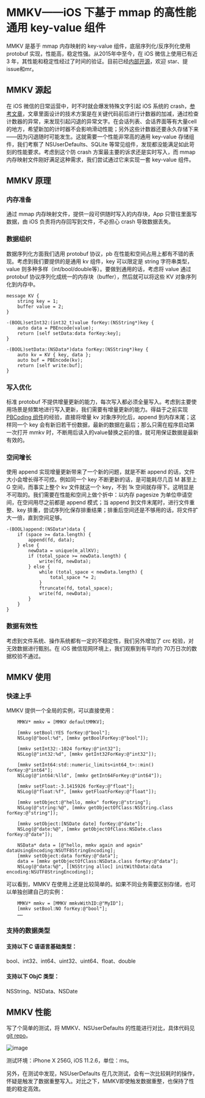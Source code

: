 # MMKV——iOS 下基于 mmap 的高性能通用 key-value 组件
MMKV 是基于 mmap 内存映射的 key-value 组件，底层序列化/反序列化使用 protobuf 实现，性能高，稳定性强。从2015年中至今，在 iOS 微信上使用已有近 3 年，其性能和稳定性经过了时间的验证。目前已经[内部开源](http://git.code.oa.com/wechat-team/mmkv)，欢迎 star、提issue和mr。


## MMKV 源起
在 iOS 微信的日常运营中，时不时就会爆发特殊文字引起 iOS 系统的 crash，[参考文章](http://www.qq.com)，文章里面设计的技术方案是在关键代码前后进行计数器的加减，通过检查计数器的异常，来发现引起闪退的异常文字。在会话列表、会话界面等有大量cell的地方，希望新加的计时器不会影响滑动性能；另外这些计数器还要永久存储下来——因为闪退随时可能发生。这就需要一个性能非常高的通用 key-value 存储组件，我们考察了 NSUserDefaults、SQLite 等常见组件，发现都没能满足如此苛刻的性能要求。考虑到这个防 crash 方案最主要的诉求还是实时写入，而 mmap 内存映射文件刚好满足这种需求，我们尝试通过它来实现一套 key-value 组件。

## MMKV 原理
### 内存准备
通过 mmap 内存映射文件，提供一段可供随时写入的内存块，App 只管往里面写数据，由 iOS 负责将内存回写到文件，不必担心 crash 导致数据丢失。

### 数据组织
数据序列化方面我们选用 protobuf 协议，pb 在性能和空间占用上都有不错的表现。考虑到我们要提供的是通用 kv 组件，key 可以限定是 string 字符串类型，value 则多种多样（int/bool/double等）。要做到通用的话，考虑将 value 通过 protobuf 协议序列化成统一的内存块（buffer），然后就可以将这些 KV 对象序列化到内存中。

```
message KV {
	string key = 1;
	buffer value = 2;
}

-(BOOL)setInt32:(int32_t)value forKey:(NSString*)key {
	auto data = PBEncode(value);
	return [self setData:data forKey:key];
}

-(BOOL)setData:(NSData*)data forKey:(NSString*)key {
	auto kv = KV { key, data };
	auto buf = PBEncode(kv);
	return [self write:buf];
}

```

### 写入优化
标准 protobuf 不提供增量更新的能力，每次写入都必须全量写入。考虑到主要使用场景是频繁地进行写入更新，我们需要有增量更新的能力。得益于之前实现 [PBCoding 组件](http://km.oa.com/articles/view/197684)的经验，直接将增量 kv 对象序列化后，append 到内存末尾；这样同一个 key 会有新旧若干份数据，最新的数据在最后；那么只需在程序启动第一次打开 mmkv 时，不断用后读入的value替换之前的值，就可用保证数据是最新有效的。

### 空间增长
使用 append 实现增量更新带来了一个新的问题，就是不断 append 的话，文件大小会增长得不可控。例如同一个 key 不断更新的话，是可能耗尽几百 M 甚至上 G 空间，而事实上整个 kv 文件就这一个 key，不到 1k 空间就存得下。这明显是不可取的。我们需要在性能和空间上做个折中：以内存 pagesize 为单位申请空间，在空间用尽之前都是 append 模式；当 append 到文件末尾时，进行文件重整、key 排重，尝试序列化保存排重结果；排重后空间还是不够用的话，将文件扩大一倍，直到空间足够。

```
-(BOOL)append:(NSData*)data {
	if (space >= data.length) {
		append(fd, data);
	} else {
		newData = unique(m_allKV);
		if (total_space >= newData.length) {
			write(fd, newData);
		} else {
			while (total_space < newData.length) {
				total_space *= 2;
			}
			ftruncate(fd, total_space);
			write(fd, newData);
		}
	}
}
```

### 数据有效性
考虑到文件系统、操作系统都有一定的不稳定性，我们另外增加了 crc 校验，对无效数据进行甄别。在 iOS 微信现网环境上，我们观察到有平均约 70万日次的数据校验不通过。

## MMKV 使用
### 快速上手
MMKV 提供一个全局的实例，可以直接使用：

```
	MMKV* mmkv = [MMKV defaultMMKV];
	
	[mmkv setBool:YES forKey:@"bool"];
	NSLog(@"bool:%d", [mmkv getBoolForKey:@"bool"]);
	
	[mmkv setInt32:-1024 forKey:@"int32"];
	NSLog(@"int32:%d", [mmkv getInt32ForKey:@"int32"]);
	
	[mmkv setInt64:std::numeric_limits<int64_t>::min() forKey:@"int64"];
	NSLog(@"int64:%lld", [mmkv getInt64ForKey:@"int64"]);
	
	[mmkv setFloat:-3.1415926 forKey:@"float"];
	NSLog(@"float:%f", [mmkv getFloatForKey:@"float"]);
	
	[mmkv setObject:@"hello, mmkv" forKey:@"string"];
	NSLog(@"string:%@", [mmkv getObjectOfClass:NSString.class forKey:@"string"]);
	
	[mmkv setObject:[NSDate date] forKey:@"date"];
	NSLog(@"date:%@", [mmkv getObjectOfClass:NSDate.class forKey:@"date"]);
	
	NSData* data = [@"hello, mmkv again and again" dataUsingEncoding:NSUTF8StringEncoding];
	[mmkv setObject:data forKey:@"data"];
	data = [mmkv getObjectOfClass:NSData.class forKey:@"data"];
	NSLog(@"data:%@", [[NSString alloc] initWithData:data encoding:NSUTF8StringEncoding]);

```

可以看到，MMKV 在使用上还是比较简单的。如果不同业务需要区别存储，也可以单独创建自己的实例：

```
	MMKV* mmkv = [MMKV mmkvWithID:@"MyID"];
	[mmkv setBool:NO forKey:@"bool"];
	……
```

### 支持的数据类型
#### 支持以下 C 语语言基础类型：bool、int32、int64、uint32、uint64、float、double
#### 支持以下 ObjC 类型：NSString、NSData、NSDate

## MMKV 性能
写了个简单的测试，将 MMKV、NSUserDefaults 的性能进行对比，具体代码见 [git repo](http://git.code.oa.com/wechat-team/mmkv)。

![image](http://imgcache.oa.com/photos/31601/o_eb10400503149bc2bf2c3f44e01c877b.jpg)

测试环境：iPhone X 256G, iOS 11.2.6，单位：ms。

另外，在测试中发现，NSUserDefaults 在几次测试，会有一次比较耗时的操作，怀疑是触发了数据重整写入。对比之下，MMKV即使触发数据重整，也保持了性能的稳定高效。